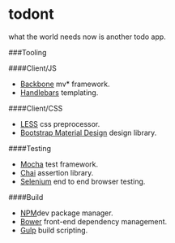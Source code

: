 # todont
what the world needs now is another todo app. 


###Tooling

####Client/JS
- [Backbone](http://backbonejs.org/) mv* framework.
- [Handlebars](http://handlebarsjs.com/) templating.

####Client/CSS
- [LESS](http://lesscss.org/) css preprocessor. 
- [Bootstrap Material Design](https://github.com/FezVrasta/bootstrap-material-design) design library. 

####Testing
- [Mocha](http://mochajs.org/) test framework.
- [Chai](http://chaijs.com/) assertion library.
- [Selenium](http://docs.seleniumhq.org/docs/01_introducing_selenium.jsp) end to end browser testing.

####Build
- [NPM](https://github.com/npm/npm)dev package manager.
- [Bower](http://bower.io/) front-end dependency management.
- [Gulp](http://gulpjs.com/) build scripting.
